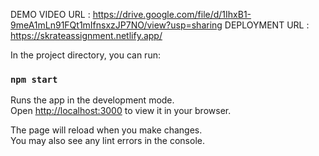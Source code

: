 DEMO VIDEO URL : https://drive.google.com/file/d/1IhxB1-9meA1mLn91FQt1mIfnsxzJP7NO/view?usp=sharing
DEPLOYMENT URL : https://skrateassignment.netlify.app/

In the project directory, you can run:

### `npm start`

Runs the app in the development mode.\
Open [http://localhost:3000](http://localhost:3000) to view it in your browser.

The page will reload when you make changes.\
You may also see any lint errors in the console.


